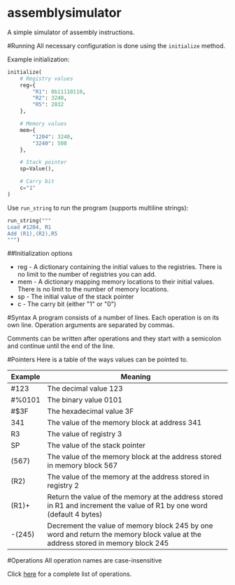 
assemblysimulator
=================

A simple simulator of assembly instructions.

#Running
All necessary configuration is done using the `initialize` method.

Example initialization:
```Python
initialize(
    # Registry values
    reg={
        "R1": 0b11110110,
        "R2": 3240,
        "R5": 2032
    },

    # Memory values
    mem={
        "1204": 3240,
        "3240": 508
    },

    # Stack pointer
    sp=Value(),

    # Carry bit
    c="1"
)
```
Use `run_string` to run the program (supports multiline strings):
```Python
run_string("""
Load #1204, R1
Add (R1),(R2),R5
""")
```

##Initialization options
 * reg - A dictionary containing the initial values to the registries. There is no limit to the number of registries you can add.
 * mem - A dictionary mapping memory locations to their initial values. There is no limit to the number of memory locations.
 * sp - The initial value of the stack pointer
 * c - The carry bit (either "1" or "0")

#Syntax
A program consists of a number of lines. Each operation is on its own line. Operation arguments are separated by commas.

Comments can be written after operations and they start with a semicolon and continue until the end of the line.

#Pointers
Here is a table of the ways values can be pointed to.

Example | Meaning
-------| -------
\#123 | The decimal value 123
\#%0101 | The binary value 0101
\#$3F | The hexadecimal value 3F
341 | The value of the memory block at address 341
R3 | The value of registry 3
SP | The value of the stack pointer
(567) | The value of the memory block at the address stored in memory block 567
(R2) | The value of the memory at the address stored in registry 2
(R1)+ | Return the value of the memory at the address stored in R1 and increment the value of R1 by one word (default 4 bytes)
-(245) | Decrement the value of memory block 245 by one word and return the memory block value at the address stored in memory block 245


#Operations
All operation names are case-insensitive

Click [here](https://github.com/bogeymanEST/assemblysimulator/blob/master/operations.md) for a complete list of operations.